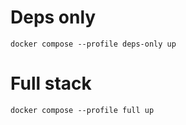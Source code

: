 # Deps only

```
docker compose --profile deps-only up
```

# Full stack

```
docker compose --profile full up
```
